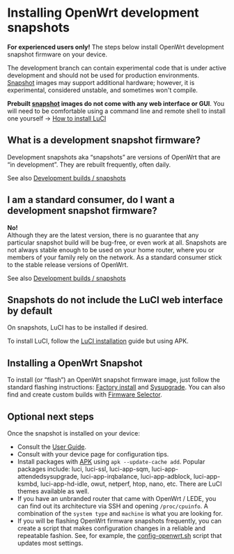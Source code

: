 # Installing OpenWrt development snapshots

**For experienced users only!** The steps below install OpenWrt development snapshot firmware on your device.

The development branch can contain experimental code that is under active development and should not be used for production environments. [Snapshot](/releases/snapshot "releases:snapshot") images may support additional hardware; however, it is experimental, considered unstable, and sometimes won't compile.

**Prebuilt [snapshot](/releases/snapshot "releases:snapshot") images do not come with any web interface or GUI**. You will need to be comfortable using a command line and remote shell to install one yourself → [How to install LuCI](/docs/guide-user/luci/luci.essentials "docs:guide-user:luci:luci.essentials")

## What is a development snapshot firmware?

Development snapshots aka “snapshots” are versions of OpenWrt that are “in development”. They are rebuilt frequently, often daily.

See also [Development builds / snapshots](/releases/snapshot "releases:snapshot")

## I am a standard consumer, do I want a development snapshot firmware?

**No!**  
Although they are the latest version, there is no guarantee that any particular snapshot build will be bug-free, or even work at all. Snapshots are not always stable enough to be used on your home router, where you or members of your family rely on the network. As a standard consumer stick to the stable release versions of OpenWrt.

See also [Development builds / snapshots](/releases/snapshot "releases:snapshot")

## Snapshots do not include the LuCI web interface by default

On snapshots, LuCI has to be installed if desired.

To install LuCI, follow the [LuCI installation](/docs/guide-user/luci/luci.essentials "docs:guide-user:luci:luci.essentials") guide but using APK.

## Installing a OpenWrt Snapshot

To install (or “flash”) an OpenWrt snapshot firmware image, just follow the standard flashing instructions: [Factory install](/docs/guide-quick-start/factory_installation "docs:guide-quick-start:factory_installation") and [Sysupgrade](/docs/guide-quick-start/sysupgrade.luci "docs:guide-quick-start:sysupgrade.luci"). You can also find and create custom builds with [Firmware Selector](https://firmware-selector.openwrt.org/ "https://firmware-selector.openwrt.org/").

## Optional next steps

Once the snapshot is installed on your device:

- Consult the [User Guide](/docs/guide-user/start "docs:guide-user:start").
- Consult with your device page for configuration tips.
- Install packages with [APK](/docs/guide-user/additional-software/opkg-to-apk-cheatsheet "docs:guide-user:additional-software:opkg-to-apk-cheatsheet") using `apk --update-cache add`. Popular packages include: luci, luci-ssl, luci-app-sqm, luci-app-attendedsysupgrade, luci-app-irqbalance, luci-app-adblock, luci-app-ksmbd, luci-app-hd-idle, owut, netperf, htop, nano, etc. There are LuCI themes available as well.
- If you have an unbranded router that came with OpenWrt / LEDE, you can find out its architecture via SSH and opening `/proc/cpuinfo`. A combination of the `system type` and `machine` is what you are looking for.
- If you will be flashing OpenWrt firmware snapshots frequently, you can create a script that makes configuration changes in a reliable and repeatable fashion. See, for example, the [config-openwrt.sh](https://github.com/richb-hanover/OpenWrtScripts/blob/master/config-openwrt.sh "https://github.com/richb-hanover/OpenWrtScripts/blob/master/config-openwrt.sh") script that updates most settings.

